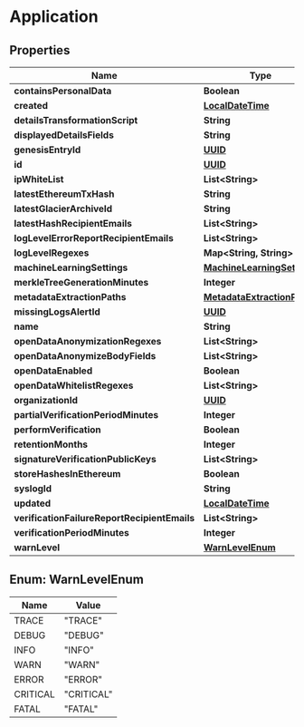 
# Application

## Properties
Name | Type | Description | Notes
------------ | ------------- | ------------- | -------------
**containsPersonalData** | **Boolean** |  |  [optional]
**created** | [**LocalDateTime**](LocalDateTime.md) |  |  [optional]
**detailsTransformationScript** | **String** |  |  [optional]
**displayedDetailsFields** | **String** |  |  [optional]
**genesisEntryId** | [**UUID**](UUID.md) |  |  [optional]
**id** | [**UUID**](UUID.md) |  |  [optional]
**ipWhiteList** | **List&lt;String&gt;** |  |  [optional]
**latestEthereumTxHash** | **String** |  |  [optional]
**latestGlacierArchiveId** | **String** |  |  [optional]
**latestHashRecipientEmails** | **List&lt;String&gt;** |  |  [optional]
**logLevelErrorReportRecipientEmails** | **List&lt;String&gt;** |  |  [optional]
**logLevelRegexes** | **Map&lt;String, String&gt;** |  |  [optional]
**machineLearningSettings** | [**MachineLearningSettings**](MachineLearningSettings.md) |  |  [optional]
**merkleTreeGenerationMinutes** | **Integer** |  |  [optional]
**metadataExtractionPaths** | [**MetadataExtractionPaths**](MetadataExtractionPaths.md) |  |  [optional]
**missingLogsAlertId** | [**UUID**](UUID.md) |  |  [optional]
**name** | **String** |  |  [optional]
**openDataAnonymizationRegexes** | **List&lt;String&gt;** |  |  [optional]
**openDataAnonymizeBodyFields** | **List&lt;String&gt;** |  |  [optional]
**openDataEnabled** | **Boolean** |  |  [optional]
**openDataWhitelistRegexes** | **List&lt;String&gt;** |  |  [optional]
**organizationId** | [**UUID**](UUID.md) |  |  [optional]
**partialVerificationPeriodMinutes** | **Integer** |  |  [optional]
**performVerification** | **Boolean** |  |  [optional]
**retentionMonths** | **Integer** |  |  [optional]
**signatureVerificationPublicKeys** | **List&lt;String&gt;** |  |  [optional]
**storeHashesInEthereum** | **Boolean** |  |  [optional]
**syslogId** | **String** |  |  [optional]
**updated** | [**LocalDateTime**](LocalDateTime.md) |  |  [optional]
**verificationFailureReportRecipientEmails** | **List&lt;String&gt;** |  |  [optional]
**verificationPeriodMinutes** | **Integer** |  |  [optional]
**warnLevel** | [**WarnLevelEnum**](#WarnLevelEnum) |  |  [optional]


<a name="WarnLevelEnum"></a>
## Enum: WarnLevelEnum
Name | Value
---- | -----
TRACE | &quot;TRACE&quot;
DEBUG | &quot;DEBUG&quot;
INFO | &quot;INFO&quot;
WARN | &quot;WARN&quot;
ERROR | &quot;ERROR&quot;
CRITICAL | &quot;CRITICAL&quot;
FATAL | &quot;FATAL&quot;




